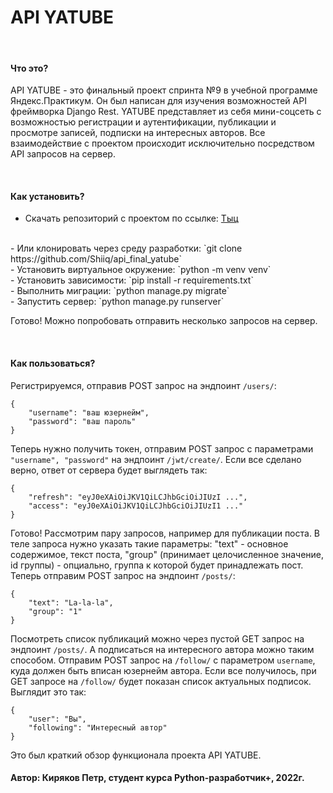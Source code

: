 # API YATUBE

<br/>

#### Что это?
API YATUBE - это финальный проект спринта №9 в учебной программе Яндекс.Практикум.
Он был написан для изучения возможностей API фреймворка Django Rest.
YATUBE представляет из себя мини-соцсеть с возможностью регистрации и аутентификации, 
публикации и просмотре записей, подписки на интересных авторов.
Все взаимодействие с проектом происходит исключительно посредством API запросов на сервер.

<br/>

#### Как установить?
- Скачать репозиторий с проектом по ссылке:
[Тыц](https://github.com/Shiiq/api_final_yatube)
<br/>
- Или клонировать через среду разработки:
`git clone https://github.com/Shiiq/api_final_yatube`
<br/>
- Установить виртуальное окружение:
`python -m venv venv`
<br/>
- Установить зависимости:
`pip install -r requirements.txt`
<br/>
- Выполнить миграции:
`python manage.py migrate`
<br/>
- Запустить сервер:
`python manage.py runserver`
<br/>

Готово! Можно попробовать отправить несколько запросов на сервер.

<br/>

#### Как пользоваться?
Регистрируемся, отправив POST запрос на эндпоинт `/users/`:
```
{
    "username": "ваш юзернейм",
    "password": "ваш пароль"
}
```
Теперь нужно получить токен, отправим POST запрос 
с параметрами `"username", "password"` на эндпоинт `/jwt/create/`.
Если все сделано верно, ответ от сервера будет выглядеть так:
```
{
    "refresh": "eyJ0eXAiOiJKV1QiLCJhbGciOiJIUzI ...",
    "access": "eyJ0eXAiOiJKV1QiLCJhbGciOiJIUzI1 ..."
}
```
Готово! Рассмотрим пару запросов, например для публикации поста.
В теле запроса нужно указать такие параметры: 
"text" - основное содержимое, текст поста,
"group" (принимает целочисленное значение, id группы) - опциально, группа к которой будет принадлежать пост.
Теперь отправим POST запрос на эндпоинт `/posts/`:
```
{
    "text": "La-la-la",
    "group": "1"
}
```
Посмотреть список публикаций можно через пустой GET запрос на эндпоинт `/posts/`.
А подписаться на интересного автора можно таким способом. Отправим POST запрос на `/follow/` 
с параметром `username`, куда должен быть вписан юзернейм автора. Если все получилось, при GET запросе
на `/follow/` будет показан список актуальных подписок. Выглядит это так:
```
{
    "user": "Вы",
    "following": "Интересный автор"
}
```
Это был краткий обзор функционала проекта API YATUBE.
#### Автор: Киряков Петр, студент курса Python-разработчик+, 2022г.